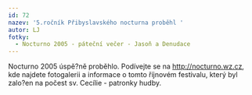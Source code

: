 ```yaml
---
id: 72
nazev: '5.ročník Přibyslavského nocturna proběhl '
autor: LJ
fotky:
  - Nocturno 2005 - páteční večer - Jasoň a Denudace
---
```

Nocturno 2005 úspě?ně proběhlo. Podívejte se na http://nocturno.wz.cz, kde najdete fotogalerii a informace o tomto říjnovém festivalu, který byl zalo?en na počest sv. Cecílie - patronky hudby.
